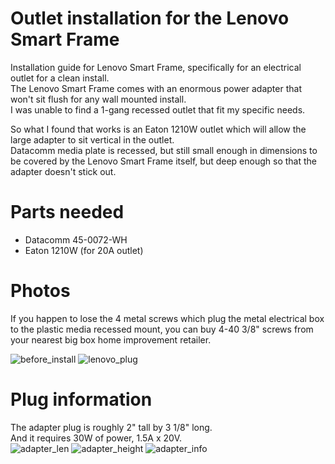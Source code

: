 # Outlet installation for the Lenovo Smart Frame
Installation guide for Lenovo Smart Frame, specifically for an electrical outlet for a clean install.  
The Lenovo Smart Frame comes with an enormous power adapter that won't sit flush for any wall mounted install.  
I was unable to find a 1-gang recessed outlet that fit my specific needs.

So what I found that works is an Eaton 1210W outlet which will allow the large adapter to sit vertical in the outlet.  
Datacomm media plate is recessed, but still small enough in dimensions to be covered by the Lenovo Smart Frame itself, but deep enough so that the adapter doesn't stick out.

# Parts needed
* Datacomm 45-0072-WH
* Eaton 1210W (for 20A outlet)

# Photos
If you happen to lose the 4 metal screws which plug the metal electrical box to the plastic media recessed mount, you can buy 4-40 3/8" screws from your nearest big box home improvement retailer.  

![before_install](https://user-images.githubusercontent.com/11417589/103190018-d290d980-4894-11eb-9d03-f45e2454b35c.png)
![lenovo_plug](https://user-images.githubusercontent.com/11417589/103190019-d3c20680-4894-11eb-837f-35895fa30de8.png)




# Plug information
The adapter plug is roughly 2" tall by 3 1/8" long.  
And it requires 30W of power, 1.5A x 20V.  
![adapter_len](https://user-images.githubusercontent.com/11417589/103448323-c7a3c380-4c5d-11eb-9ebd-05c1410bf14d.png)
![adapter_height](https://user-images.githubusercontent.com/11417589/103448330-d5f1df80-4c5d-11eb-9c4e-2df143e5dc20.png)
![adapter_info](https://user-images.githubusercontent.com/11417589/103448324-c83c5a00-4c5d-11eb-90b1-77d3a469ae56.png)
